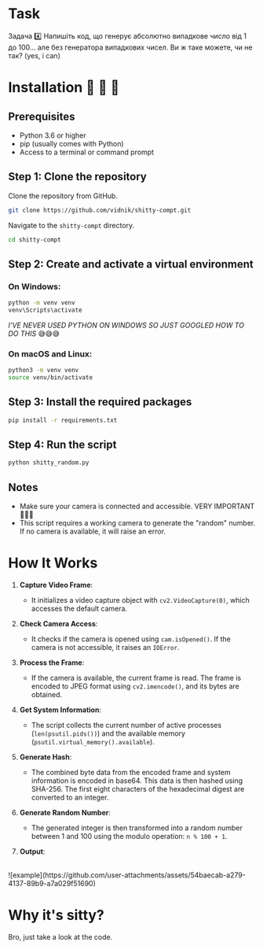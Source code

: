 # Task
Задача 4️⃣
Напишіть код, що генерує абсолютно випадкове число від 1 до 100… але без генератора випадкових чисел. Ви ж таке можете, чи не так? (yes, i can)

# Installation 💩 💩 💩 

## Prerequisites

- Python 3.6 or higher
- pip (usually comes with Python)
- Access to a terminal or command prompt

## Step 1: Clone the repository

Clone the repository from GitHub.

```bash
git clone https://github.com/vidnik/shitty-compt.git
```
Navigate to the `shitty-compt` directory.
```bash
cd shitty-compt
```

## Step 2: Create and activate a virtual environment

### On Windows:
```bash
python -m venv venv
venv\Scripts\activate
```
*I\'VE NEVER USED PYTHON ON WINDOWS SO JUST GOOGLED HOW TO DO THIS* 😅😅😅

### On macOS and Linux:
```bash
python3 -m venv venv
source venv/bin/activate
```

## Step 3: Install the required packages

```bash
pip install -r requirements.txt
```

## Step 4: Run the script

```bash
python shitty_random.py
```

## Notes

- Make sure your camera is connected and accessible. VERY IMPORTANT 🙏🙏🙏
- This script requires a working camera to generate the "random" number. If no camera is available, it will raise an error.

# How It Works

1. **Capture Video Frame**:
   - It initializes a video capture object with `cv2.VideoCapture(0)`, which accesses the default camera. 

2. **Check Camera Access**:
   - It checks if the camera is opened using `cam.isOpened()`. If the camera is not accessible, it raises an `IOError`.

3. **Process the Frame**:
   - If the camera is available, the current frame is read. The frame is encoded to JPEG format using `cv2.imencode()`, and its bytes are obtained.

4. **Get System Information**:
   - The script collects the current number of active processes (`len(psutil.pids())`) and the available memory (`psutil.virtual_memory().available`).

5. **Generate Hash**:
   - The combined byte data from the encoded frame and system information is encoded in base64. This data is then hashed using SHA-256. The first eight characters of the hexadecimal digest are converted to an integer.

6. **Generate Random Number**:
   - The generated integer is then transformed into a random number between 1 and 100 using the modulo operation: `n % 100 + 1`.

7. **Output**:
  <br>
   ![example](https://github.com/user-attachments/assets/54baecab-a279-4137-89b9-a7a029f51690)

   


# Why it's sitty?
Bro, just take a look at the code.
